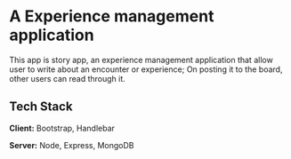 
# A Experience management application

This app is story app, an experience management application that allow user to write about an encounter or experience; On posting it to the board, other users can read through it. 


## Tech Stack

**Client:**  Bootstrap, Handlebar

**Server:** Node, Express, MongoDB

